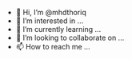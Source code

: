 - 👋 Hi, I’m @mhdthoriq
- 👀 I’m interested in ...
- 🌱 I’m currently learning ...
- 💞️ I’m looking to collaborate on ...
- 📫 How to reach me ...

<!---
mhdthoriq/mhdthoriq is a ✨ special ✨ repository because its `README.md` (this file) appears on your GitHub profile.
You can click the Preview link to take a look at your changes.
--->
